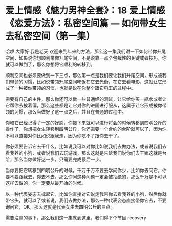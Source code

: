 # 爱上情感《魅力男神全套》：18 爱上情感《恋爱方法》：私密空间篇 — 如何带女生去私密空间（第一集）

哈啰 大家好 我是老天 欢迎来到年来的方法，那么这一集我们讲一下如何带你升尾空间，如果说你想顺利带你升尾空间，不是说靠一点个包裁性的关键或者技巧，你就可以做到了，那么你想将它顺利的转移到。

顺利空间也必须要做到一下三点，那么第一点是我们要让我们升尾空间，形成被我们带领的习惯，比如说带领升尾空间吃饭在它去光街，在它去看电影，这就让它形成了一种被你带领的习惯，也就是说在你整个跟它电汇的过程中。

需要有自己的主件，那么你还可以做一些普通经的测试，让它给你买一瓶水或者让它帮你去披着偏，那么这些都是让它对你的进国进行服从，这属于让它形成被你带领的习惯，那么当做好了这一点之后，并且在普通的过程中。

你和它已经记得了一定的好感，你接下来就可以进行将会的时候转移到四明公斤的操作了，你想把女生转移到四明公斤，你还需要一个合约的台阶就可以了，因为你不可以直接对你比如说跟我走，因为你吃不了跟你去干了。

你必须要告诉它去干什么，比如说我可以对你比如说我们去做办法，或者说我们去看我养的小狗，或者说我们去玩游戏，那么这就是告诉我们说你们去干嘛这就是台阶，那么当你做好这一步，只需要完成最后一步。

当你要把它转移到四明公斤的时候，千万千万不要去学问你少，比如你去问它，你要不要跟我去，你去不去，那么你问这种问题一定会被拒绝的，那么千万是不可以这样去做的，你一定要从最开始的时候。

以一种代表姿态去标起它，比如你直接对它说走我带你去看我养的小狗，然后你就带它头，就可以了或者说，我们去做办法，那么一种代表姿态直接带你它去，不要询问它，OK，那么这就是代表女生去四明公斤的三点。

需要注意的事下，那么我们这一集就到这里，我们得下个节目 recovery